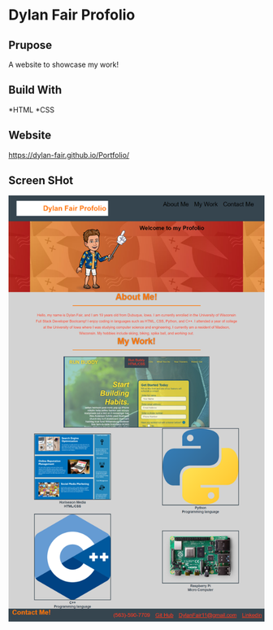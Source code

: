 # Dylan Fair Profolio

## Prupose
A website to showcase my work!

## Build With
*HTML
*CSS

## Website
https://dylan-fair.github.io/Portfolio/

## Screen SHot
![alt text](./assets/css/images/page-screenshot.png)
